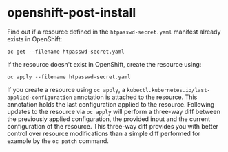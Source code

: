 # openshift-post-install

Find out if a resource defined in the `htpasswd-secret.yaml` manifest already exists in OpenShift:
```
oc get --filename htpasswd-secret.yaml
```

If the resource doesn't exist in OpenShift, create the resource using:
```
oc apply --filename htpasswd-secret.yaml
```
If you create a resource using `oc apply`, a `kubectl.kubernetes.io/last-applied-configuration` annotation is attached to the resource. This annotation holds the last configuration applied to the resource. Following updates to the resource via `oc apply` will perform a three-way diff between the previously applied configuration, the provided input and the current configuration of the resource. This three-way diff provides you with better control over resource modifications than a simple diff performed for example by the `oc patch` command.
